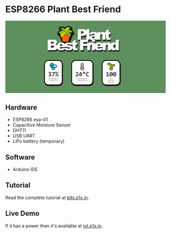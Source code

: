 # ESP8266 Plant Best Friend
![ESP8266 Plant Best Friend UI Sample](banner.jpg)

## Hardware
- ESP8266 esp-01
- Capacitive Moisture Sensor
- DHT11
- USB UART
- LiPo battery (temporary)

## Software
- Arduino IDE

## Tutorial

Read the complete tutorial at [bits.p1x.in](bits.p1x.in/plant-best-friend-esp8266-monitoring-part-1).

## Live Demo

If it has a power then it's available at [iot.p1x.in](https://iot.p1x.in/).

